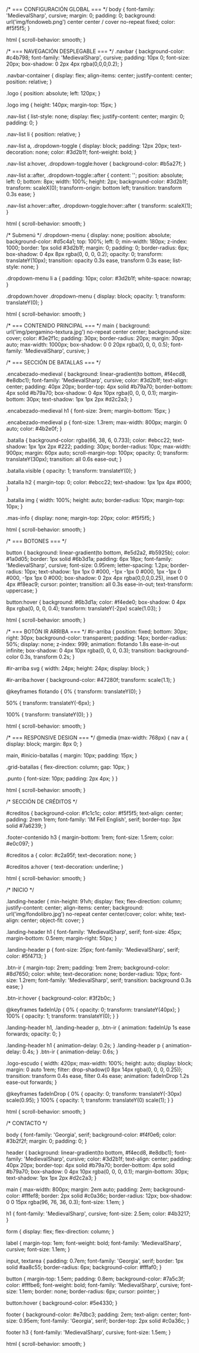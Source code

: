 /* === CONFIGURACIÓN GLOBAL === */
body {
  font-family: 'MedievalSharp', cursive;
  margin: 0;
  padding: 0;
  background: url('img/fondoweb.png') center center / cover no-repeat fixed;
  color: #f5f5f5;
}

html {
  scroll-behavior: smooth;
}





/* === NAVEGACIÓN DESPLEGABLE === */
.navbar {
  background-color: #c4b798;
  font-family: 'MedievalSharp', cursive;
  padding: 10px 0;
  font-size: 20px;
  box-shadow: 0 2px 4px rgba(0,0,0,0.2);
}

.navbar-container {
  display: flex;
  align-items: center;
  justify-content: center;
  position: relative;
}

.logo {
  position: absolute;
  left: 120px;
}

.logo img {
  height: 140px;
  margin-top: 15px;
}

.nav-list {
  list-style: none;
  display: flex;
  justify-content: center;
  margin: 0;
  padding: 0;
}

.nav-list li {
  position: relative;
}

.nav-list a, .dropdown-toggle {
  display: block;
  padding: 12px 20px;
  text-decoration: none;
  color: #3d2b1f;
  font-weight: bold;
}

.nav-list a:hover, .dropdown-toggle:hover {
  background-color: #b5a27f;
}

.nav-list a::after, .dropdown-toggle::after {
  content: '';
  position: absolute;
  left: 0;
  bottom: 8px;
  width: 100%;
  height: 2px;
  background-color: #3d2b1f;
  transform: scaleX(0);
  transform-origin: bottom left;
  transition: transform 0.3s ease;
}

.nav-list a:hover::after, .dropdown-toggle:hover::after {
  transform: scaleX(1);
}

html {
  scroll-behavior: smooth;
}


/* Submenú */
.dropdown-menu {
  display: none;
  position: absolute;
  background-color: #d5c4a1;
  top: 100%;
  left: 0;
  min-width: 180px;
  z-index: 1000;
  border: 1px solid #3d2b1f;
  margin: 0;
  padding: 0;
  border-radius: 6px;
  box-shadow: 0 4px 8px rgba(0, 0, 0, 0.2);
  opacity: 0;
  transform: translateY(10px);
  transition: opacity 0.3s ease, transform 0.3s ease;
  list-style: none;
}

.dropdown-menu li a {
  padding: 10px;
  color: #3d2b1f;
  white-space: nowrap;
}

.dropdown:hover .dropdown-menu {
  display: block;
  opacity: 1;
  transform: translateY(0);
}

html {
  scroll-behavior: smooth;
}



/* === CONTENIDO PRINCIPAL === */
main {
  background: url('img/pergamino-textura.jpg') no-repeat center center;
  background-size: cover;
  color: #3e2f1c;
  padding: 30px;
  border-radius: 20px;
  margin: 30px auto;
  max-width: 1000px;
  box-shadow: 0 0 20px rgba(0, 0, 0, 0.5);
  font-family: 'MedievalSharp', cursive;
}

/* === SECCIÓN DE BATALLAS === */

.encabezado-medieval {
  background: linear-gradient(to bottom, #f4ecd8, #e8dbc1);
  font-family: 'MedievalSharp', cursive;
  color: #3d2b1f;
  text-align: center;
  padding: 40px 20px;
  border-top: 4px solid #b79a70;
  border-bottom: 4px solid #b79a70;
  box-shadow: 0 4px 10px rgba(0, 0, 0, 0.1);
  margin-bottom: 30px;
  text-shadow: 1px 1px 2px #d2c2a3;
}

.encabezado-medieval h1 {
  font-size: 3rem;
  margin-bottom: 15px;
}

.encabezado-medieval p {
  font-size: 1.3rem;
  max-width: 800px;
  margin: 0 auto;
  color: #4b2e0f;
}

.batalla {
  background-color: rgba(66, 38, 6, 0.733);
  color: #ebcc22;
  text-shadow: 1px 1px 2px #222;
  padding: 30px;
  border-radius: 10px;
  max-width: 900px;
  margin: 60px auto;
  scroll-margin-top: 100px;
  opacity: 0;
  transform: translateY(30px);
  transition: all 0.6s ease-out;
}

.batalla.visible {
  opacity: 1;
  transform: translateY(0);
}

.batalla h2 {
  margin-top: 0;
  color: #ebcc22;
  text-shadow: 1px 1px 4px #000;
}

.batalla img {
  width: 100%;
  height: auto;
  border-radius: 10px;
  margin-top: 10px;
}

.mas-info {
  display: none;
  margin-top: 20px;
  color: #f5f5f5;
}

html {
  scroll-behavior: smooth;
}


/* === BOTONES === */

button {
  background: linear-gradient(to bottom, #e5d2a2, #b5925b);
  color: #1a0d05;
  border: 1px solid #6b3d1a;
  padding: 6px 18px;
  font-family: 'MedievalSharp', cursive;
  font-size: 0.95rem;
  letter-spacing: 1.2px;
  border-radius: 10px;
  text-shadow: 
    1px 1px 0 #000, 
    -1px -1px 0 #000, 
    1px -1px 0 #000, 
    -1px 1px 0 #000;
  box-shadow: 0 2px 4px rgba(0,0,0,0.25), inset 0 0 4px #f8eac9;
  cursor: pointer;
  transition: all 0.3s ease-in-out;
  text-transform: uppercase;
}

button:hover {
  background: #6b3d1a;
  color: #f4ede0;
  box-shadow: 0 4px 8px rgba(0, 0, 0, 0.4);
  transform: translateY(-2px) scale(1.03);
}

html {
  scroll-behavior: smooth;
}


/* === BOTÓN IR ARRIBA === */
#ir-arriba {
  position: fixed;
  bottom: 30px;
  right: 30px;
  background-color: transparent;
  padding: 14px;
  border-radius: 50%;
  display: none;
  z-index: 999;
  animation: flotando 1.8s ease-in-out infinite;
  box-shadow: 0 4px 10px rgba(0, 0, 0, 0.3);
  transition: background-color 0.3s, transform 0.2s;
}

#ir-arriba svg {
  width: 24px;
  height: 24px;
  display: block;
}

#ir-arriba:hover {
  background-color: #47280f;
  transform: scale(1.1);
}

@keyframes flotando {
  0% {
    transform: translateY(0);
  }

  50% {
    transform: translateY(-6px);
  }

  100% {
    transform: translateY(0);
  }
}

html {
  scroll-behavior: smooth;
}

/* === RESPONSIVE DESIGN === */
@media (max-width: 768px) {
  nav a {
    display: block;
    margin: 8px 0;
  }

  main,
  #inicio-batallas {
    margin: 10px;
    padding: 15px;
  }

  .grid-batallas {
    flex-direction: column;
    gap: 10px;
  }

  .punto {
    font-size: 10px;
    padding: 2px 4px;
  }
}

html {
  scroll-behavior: smooth;
}


/* SECCIÓN DE CRÉDITOS */

#creditos {
  background-color: #1c1c1c;
  color: #f5f5f5;
  text-align: center;
  padding: 2rem 1rem;
  font-family: 'IM Fell English', serif;
  border-top: 3px solid #7a6239;
}

.footer-contenido h3 {
  margin-bottom: 1rem;
  font-size: 1.5rem;
  color: #e0c097;
}

#creditos a {
  color: #c2a95f;
  text-decoration: none;
}

#creditos a:hover {
  text-decoration: underline;
}

html {
  scroll-behavior: smooth;
}

/*  INICIO */

.landing-header {
  min-height: 91vh;
  display: flex;
  flex-direction: column;
  justify-content: center;
  align-items: center;
  background: url('img/fondolibro.jpg') no-repeat center center/cover;
  color: white;
  text-align: center;
  object-fit: cover;
}

.landing-header h1 {
  font-family: 'MedievalSharp', serif;
  font-size: 45px;
  margin-bottom: 0.5rem;
  margin-right: 50px;
}

.landing-header p {
  font-size: 25px;
  font-family: 'MedievalSharp', serif;
  color: #5f4713;
}

.btn-ir {
  margin-top: 2rem;
  padding: 1rem 2rem;
  background-color: #8d7650;
  color: white;
  text-decoration: none;
  border-radius: 10px;
  font-size: 1.2rem;
  font-family: 'MedievalSharp', serif;
  transition: background 0.3s ease;
}

.btn-ir:hover {
  background-color: #3f2b0c;
}

@keyframes fadeInUp {
  0% { opacity: 0; transform: translateY(40px); }
  100% { opacity: 1; transform: translateY(0); }
}

.landing-header h1,
.landing-header p,
.btn-ir {
  animation: fadeInUp 1s ease forwards;
  opacity: 0;
}

.landing-header h1 { animation-delay: 0.2s; }
.landing-header p { animation-delay: 0.4s; }
.btn-ir { animation-delay: 0.6s; }

.logo-escudo {
  width: 420px;
  max-width: 100%;
  height: auto;
  display: block;
  margin: 0 auto 1rem;
  filter: drop-shadow(0 8px 14px rgba(0, 0, 0, 0.25));
  transition: transform 0.4s ease, filter 0.4s ease;
  animation: fadeInDrop 1.2s ease-out forwards;
}


@keyframes fadeInDrop {
  0% {
    opacity: 0;
    transform: translateY(-30px) scale(0.95);
  }
  100% {
    opacity: 1;
    transform: translateY(0) scale(1);
  }
}

html {
  scroll-behavior: smooth;
}


/* CONTACTO */

body {
  font-family: 'Georgia', serif;
  background-color: #f4f0e6;
  color: #3b2f2f;
  margin: 0;
  padding: 0;
}

header {
  background: linear-gradient(to bottom, #f4ecd8, #e8dbc1);
  font-family: 'MedievalSharp', cursive;
  color: #3d2b1f;
  text-align: center;
  padding: 40px 20px;
  border-top: 4px solid #b79a70;
  border-bottom: 4px solid #b79a70;
  box-shadow: 0 4px 10px rgba(0, 0, 0, 0.1);
  margin-bottom: 30px;
  text-shadow: 1px 1px 2px #d2c2a3;
}

main {
  max-width: 800px;
  margin: 2em auto;
  padding: 2em;
  background-color: #fffef8;
  border: 2px solid #c0a36c;
  border-radius: 12px;
  box-shadow: 0 0 15px rgba(96, 76, 36, 0.3);
  font-size: 1.1em;
}

h1 {
  font-family: 'MedievalSharp', cursive;
  font-size: 2.5em;
  color: #4b3217;
}

form {
  display: flex;
  flex-direction: column;
}

label {
  margin-top: 1em;
  font-weight: bold;
  font-family: 'MedievalSharp', cursive;
  font-size: 1.1em;
}

input, textarea {
  padding: 0.7em;
  font-family: 'Georgia', serif;
  border: 1px solid #aa8c55;
  border-radius: 6px;
  background-color: #fffaf0;
}

button {
  margin-top: 1.5em;
  padding: 0.8em;
  background-color: #7a5c3f;
  color: #fffbe6;
  font-weight: bold;
  font-family: 'MedievalSharp', cursive;
  font-size: 1.1em;
  border: none;
  border-radius: 6px;
  cursor: pointer;
}

button:hover {
  background-color: #5e4330;
}

footer {
  background-color: #e7dbc3;
  padding: 2em;
  text-align: center;
  font-size: 0.95em;
  font-family: 'Georgia', serif;
  border-top: 2px solid #c0a36c;
}

footer h3 {
  font-family: 'MedievalSharp', cursive;
  font-size: 1.5em;
}

html {
  scroll-behavior: smooth;
}
